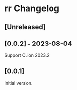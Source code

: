 <!-- Keep a Changelog guide -> https://keepachangelog.com -->

# rr Changelog

## [Unreleased]

## [0.0.2] - 2023-08-04

Support CLion 2023.2

## [0.0.1]

Initial version.